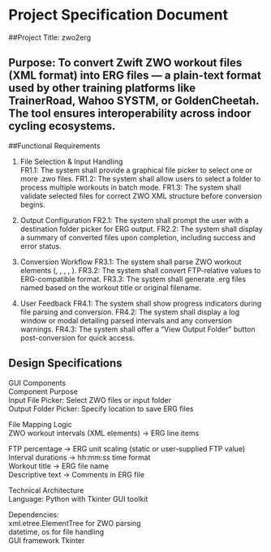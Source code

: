 # Project Specification Document

##Project Title: zwo2erg

## Purpose: To convert Zwift ZWO workout files (XML format) into ERG files — a plain-text format used by other training platforms like TrainerRoad, Wahoo SYSTM, or GoldenCheetah. The tool ensures interoperability across indoor cycling ecosystems.

##Functional Requirements
1. File Selection & Input Handling\
FR1.1: The system shall provide a graphical file picker to select one or more .zwo files.
FR1.2: The system shall allow users to select a folder to process multiple workouts in batch mode.
FR1.3: The system shall validate selected files for correct ZWO XML structure before conversion begins.

2. Output Configuration
FR2.1: The system shall prompt the user with a destination folder picker for ERG output.
FR2.2: The system shall display a summary of converted files upon completion, including success and error status.

3. Conversion Workflow
FR3.1: The system shall parse ZWO workout elements (<Warmup>, <Cooldown>, <SteadyState>, <Ramp>, <IntervalsT>).
FR3.2: The system shall convert FTP-relative values to ERG-compatible format.
FR3.3: The system shall generate .erg files named based on the workout title or original filename.

4. User Feedback
FR4.1: The system shall show progress indicators during file parsing and conversion.
FR4.2: The system shall display a log window or modal detailing parsed intervals and any conversion warnings.
FR4.3: The system shall offer a “View Output Folder” button post-conversion for quick access.

## Design Specifications

GUI Components\
Component				      Purpose\
Input File Picker: Select ZWO files or input folder\
Output Folder Picker:	Specify location to save ERG files

File Mapping Logic\
ZWO workout intervals (XML elements) → ERG line items

FTP percentage → ERG unit scaling (static or user-supplied FTP value)\
Interval durations → hh:mm:ss time format\
Workout title → ERG file name\
Descriptive text → Comments in ERG file

Technical Architecture\
Language: Python with Tkinter GUI toolkit

Dependencies:\
xml.etree.ElementTree for ZWO parsing\
datetime, os for file handling\
GUI framework Tkinter






